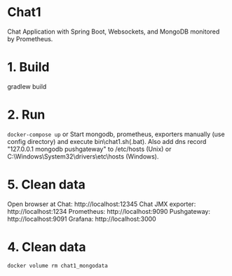 # Chat1
Chat Application with Spring Boot, Websockets, and MongoDB monitored by Prometheus.

# 1. Build
gradlew build

# 2. Run
```docker-compose up```
or
Start mongodb, prometheus, exporters manually (use config directory) and execute bin\chat1.sh(.bat). 
Also add dns record "127.0.0.1 mongodb pushgateway" to /etc/hosts (Unix) 
or C:\Windows\System32\drivers\etc\hosts (Windows).

# 5. Clean data
Open browser at 
Chat: http://localhost:12345
Chat JMX exporter: http://localhost:1234
Prometheus: http://localhost:9090
Pushgateway: http://localhost:9091
Grafana: http://localhost:3000

# 4. Clean data
```docker volume rm chat1_mongodata```

